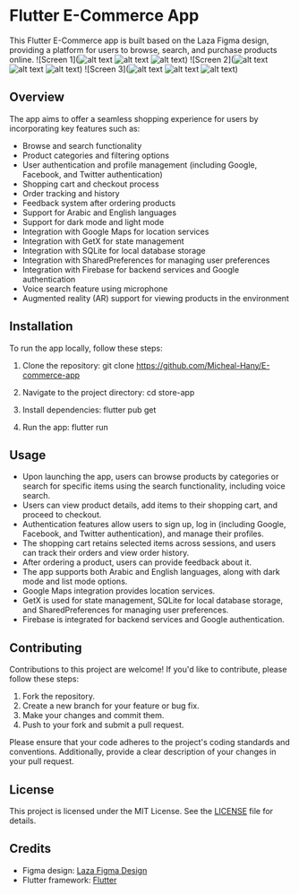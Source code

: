 # Flutter E-Commerce App

This Flutter E-Commerce app is built based on the Laza Figma design, providing a platform for users to browse, search, and purchase products online.
![Screen 1](![alt text](1.png) ![alt text](2.png) ![alt text](3.png))
![Screen 2](![alt text](2-1.png) ![alt text](3-1.png) ![alt text](1-1.png))
![Screen 3](![alt text](3-2.png) ![alt text](1-2.png) ![alt text](2-2.png))

## Overview

The app aims to offer a seamless shopping experience for users by incorporating key features such as:

- Browse and search functionality
- Product categories and filtering options
- User authentication and profile management (including Google, Facebook, and Twitter authentication)
- Shopping cart and checkout process
- Order tracking and history
- Feedback system after ordering products
- Support for Arabic and English languages
- Support for dark mode and light mode
- Integration with Google Maps for location services
- Integration with GetX for state management
- Integration with SQLite for local database storage
- Integration with SharedPreferences for managing user preferences
- Integration with Firebase for backend services and Google authentication
- Voice search feature using microphone
- Augmented reality (AR) support for viewing products in the environment

## Installation

To run the app locally, follow these steps:

1. Clone the repository: git clone https://github.com/Micheal-Hany/E-commerce-app

2. Navigate to the project directory: cd store-app

3. Install dependencies: flutter pub get

4. Run the app: flutter run

## Usage

- Upon launching the app, users can browse products by categories or search for specific items using the search functionality, including voice search.
- Users can view product details, add items to their shopping cart, and proceed to checkout.
- Authentication features allow users to sign up, log in (including Google, Facebook, and Twitter authentication), and manage their profiles.
- The shopping cart retains selected items across sessions, and users can track their orders and view order history.
- After ordering a product, users can provide feedback about it.
- The app supports both Arabic and English languages, along with dark mode and list mode options.
- Google Maps integration provides location services.
- GetX is used for state management, SQLite for local database storage, and SharedPreferences for managing user preferences.
- Firebase is integrated for backend services and Google authentication.

## Contributing

Contributions to this project are welcome! If you'd like to contribute, please follow these steps:

1. Fork the repository.
2. Create a new branch for your feature or bug fix.
3. Make your changes and commit them.
4. Push to your fork and submit a pull request.

Please ensure that your code adheres to the project's coding standards and conventions. Additionally, provide a clear description of your changes in your pull request.

## License

This project is licensed under the MIT License. See the [LICENSE](LICENSE) file for details.

## Credits

- Figma design: [Laza Figma Design](https://www.figma.com/file/3jBzAL9c1qmRJjmSA9Z5Qv/Laza---Ecommerce-Mobile-App-UI-Kit-(Community)?type=design&mode=design)
- Flutter framework: [Flutter](https://flutter.dev/)
